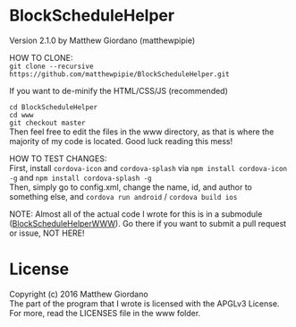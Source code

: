 # BlockScheduleHelper
Version 2.1.0 by Matthew Giordano (matthewpipie)  

HOW TO CLONE:  
`git clone --recursive https://github.com/matthewpipie/BlockScheduleHelper.git`

If you want to de-minify the HTML/CSS/JS (recommended)

`cd BlockScheduleHelper`  
`cd www`  
`git checkout master`  
Then feel free to edit the files in the www directory, as that is where the majority of my code is located.  Good luck reading this mess!

HOW TO TEST CHANGES:  
First, install `cordova-icon` and `cordova-splash` via `npm install cordova-icon -g` and `npm install cordova-splash -g`  
Then, simply go to config.xml, change the name, id, and author to something else, and `cordova run android` / `cordova build ios`

NOTE: Almost all of the actual code I wrote for this is in a submodule ([BlockScheduleHelperWWW](https://github.com/matthewpipie/BlockScheduleHelperWWW/)).  Go there if you want to submit a pull request or issue, NOT HERE!

# License
Copyright (c) 2016 Matthew Giordano  
The part of the program that I wrote is licensed with the APGLv3 License.  For more, read the LICENSES file in the www folder.
